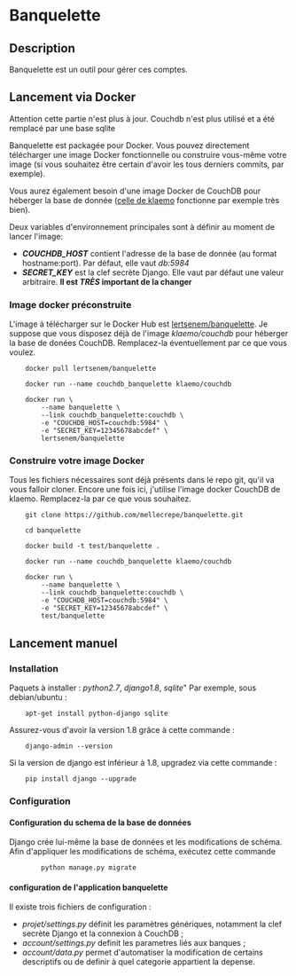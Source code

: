 # Banquelette 

## Description 
Banquelette est un outil pour gérer ces comptes.

## Lancement via Docker
Attention cette partie n'est plus à jour. Couchdb n'est plus utilisé et a été 
remplacé par une base sqlite

Banquelette est packagée pour Docker. Vous pouvez directement télécharger une
image Docker fonctionnelle ou construire vous-même votre image (si vous
souhaitez être certain d'avoir les tous derniers commits, par exemple).

Vous aurez également besoin d'une image Docker de CouchDB pour héberger la base
de donnée ([celle de klaemo](https://hub.docker.com/r/klaemo/couchdb)
fonctionne par exemple très bien).

Deux variables d'environnement principales sont à définir au moment de lancer
l'image:

- ***COUCHDB_HOST*** contient l'adresse de la base de donnée (au format
  hostname:port). Par défaut, elle vaut *db:5984*
- ***SECRET_KEY*** est la clef secrète Django. Elle vaut par défaut une valeur
  arbitraire. **Il est _TRÈS_ important de la changer**

### Image docker préconstruite

L'image à télécharger sur le Docker Hub est
[lertsenem/banquelette](https://hub.docker.com/r/lertsenem/banquelette). Je
suppose que vous disposez déjà de l'image *klaemo/couchdb* pour héberger la
base de donées CouchDB. Remplacez-la éventuellement par ce que vous voulez.

```
	docker pull lertsenem/banquelette

	docker run --name couchdb_banquelette klaemo/couchdb

	docker run \
		--name banquelette \
		--link couchdb_banquelette:couchdb \
		-e "COUCHDB_HOST=couchdb:5984" \
		-e "SECRET_KEY=12345678abcdef" \
		lertsenem/banquelette
```


### Construire votre image Docker

Tous les fichiers nécessaires sont déjà présents dans le repo git, qu'il va
vous falloir cloner. Encore une fois ici, j'utilise l'image docker CouchDB de
klaemo. Remplacez-la par ce que vous souhaitez.

```
	git clone https://github.com/mellecrepe/banquelette.git

	cd banquelette

	docker build -t test/banquelette .

	docker run --name couchdb_banquelette klaemo/couchdb

	docker run \
		--name banquelette \
		--link couchdb_banquelette:couchdb \
		-e "COUCHDB_HOST=couchdb:5984" \
		-e "SECRET_KEY=12345678abcdef" \
		test/banquelette
```

## Lancement manuel
### Installation 
Paquets à installer : *python2.7*, *django1.8*, *sqlite*"
Par exemple, sous debian/ubuntu :
```
	apt-get install python-django sqlite
```

Assurez-vous d'avoir la version 1.8 grâce à cette commande :
```
	django-admin --version
```

Si la version de django est inférieur à 1.8, upgradez via cette commande :
```
	pip install django --upgrade
```


### Configuration
#### Configuration du schema de la base de données
Django crée lui-même la base de données et les modifications de schéma.
Afin d'appliquer les modifications de schéma, exécutez cette commande
```
        python manage.py migrate
```


#### configuration de l'application banquelette
Il existe trois fichiers de configuration :

- *projet/settings.py*  définit les paramètres génériques, notamment la clef
  secrète Django et la connexion à CouchDB ;
- *account/settings.py* definit les parametres liés aux banques ;
- *account/data.py* permet d'automatiser la modification de certains
  descriptifs ou de definir à quel categorie appartient la depense.
 

